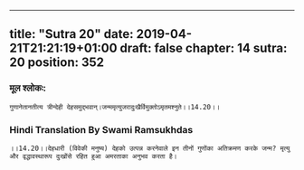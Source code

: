 
---
title: "Sutra 20"
date: 2019-04-21T21:21:19+01:00
draft: false
chapter: 14
sutra: 20
position: 352
---
### मूल श्लोकः:
```
गुणानेतानतीत्य त्रीन्देही देहसमुद्भवान्।जन्ममृत्युजरादुःखैर्विमुक्तोऽमृतमश्नुते।।14.20।।

```

### Hindi Translation By Swami Ramsukhdas
```
।।14.20।।देहधारी (विवेकी मनुष्य) देहको उत्पन्न करनेवाले इन तीनों गुणोंका अतिक्रमण करके जन्म? मृत्यु और वृद्धावस्थारूप दुःखोंसे रहित हुआ अमरताका अनुभव करता है।

```

